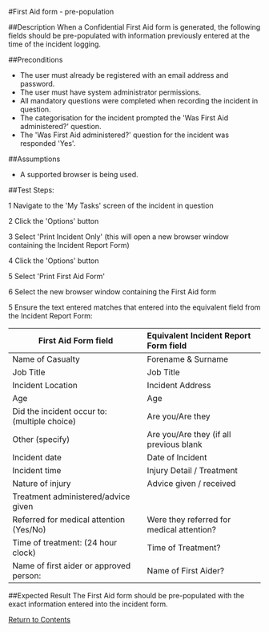 #First Aid form - pre-population

##Description
When a Confidential First Aid form is generated, the following fields should be pre-populated with information previously entered at the time of the incident logging.

##Preconditions
+ The user must already be registered with an email address and password.
+ The user must have system administrator permissions.
+ All mandatory questions were completed when recording the incident in question.
+ The categorisation for the incident prompted the 'Was First Aid administered?' question.
+ The 'Was First Aid administered?' question for the incident was responded 'Yes'.

##Assumptions
+ A supported browser is being used.

##Test Steps:

1 Navigate to the 'My Tasks' screen of the incident in question

2 Click the 'Options' button

3 Select 'Print Incident Only' (this will open a new browser window containing the Incident Report Form)

4 Click the 'Options' button

5 Select 'Print First Aid Form'

6 Select the new browser window containing the First Aid form

5 Ensure the text entered matches that entered into the equivalent field from the Incident Report Form:

|First Aid Form field|Equivalent Incident Report Form field
|--|:--|
|Name of Casualty|Forename & Surname|
|Job Title|Job Title|
|Incident Location|Incident Address|
|Age|Age|
|Did the incident occur to: (multiple choice)|Are you/Are they|
|Other (specify)|Are you/Are they (if all previous blank|
|Incident date|Date of Incident|
|Incident time|Injury Detail / Treatment|
|Nature of injury|Advice given / received|
|Treatment administered/advice given|
|Referred for medical attention (Yes/No)|Were they referred for medical attention?|
|Time of treatment: (24 hour clock)|Time of Treatment?|
|Name of first aider or approved person:|Name of First Aider?|

##Expected Result
The First Aid form should be pre-populated with the exact information entered into the incident form.

[Return to Contents](Contents.md)
